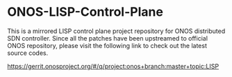 # ONOS-LISP-Control-Plane
This is a mirrored LISP control plane project repository for ONOS distributed SDN controller.
Since all the patches have been upstreamed to official ONOS repository, 
please visit the following link to check out the latest source codes.

https://gerrit.onosproject.org/#/q/project:onos+branch:master+topic:LISP

